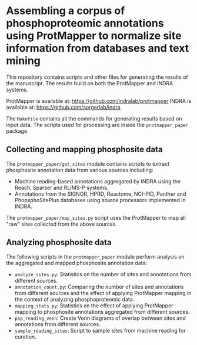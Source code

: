 # Assembling a corpus of phosphoproteomic annotations using ProtMapper to normalize site information from databases and text mining

This repository contains scripts and other files for generating the results
of the manuscript. The results build on both the ProtMapper and INDRA
systems.

ProtMapper is available at: https://github.com/indralab/protmapper
INDRA is available at: https://github.com/sorgerlab/indra

The `Makefile` contains all the commands for generating results based on
input data. The scripts used for processing are inside the `protmapper_paper`
package.

## Collecting and mapping phosphosite data

The `protmapper_paper/get_sites` module contains scripts to extract
phosphosite annotation data from various sources including:
- Machine reading-based annotations aggregated by INDRA using the Reach,
  Sparser and RLIMS-P systems.
- Annotations from the SIGNOR, HPRD, Reactome, NCI-PID, Panther and
  PhopsphoSitePlus databases using source processors implemented in INDRA.

The `protmapper_paper/map_sites.py` script uses the ProtMapper to
map all "raw" sites collected from the above sources.

## Analyzing phosphosite data

The following scripts in the `protmapper_paper` module perform analysis on the
aggregated and mapped phosphosite annotation data:
- `analyze_sites.py`: Statistics on the number of sites and annotations
  from different sources.
- `annotation_count.py`: Comparing the number of sites and annotations
  from different sources and the effect of applying ProtMapper mapping
  in the context of analyzing phosphoproteomic data.
- `mapping_stats.py`: Statistics on the effect of applying ProtMapper mapping
  to phosphosite annotations aggregated from different sources.
- `psp_reading_venn`: Create Venn diagrams of overlap between sites and
  annotations from different sources.
- `sample_reading_sites`: Script to sample sites from machine reading for
  curation.
